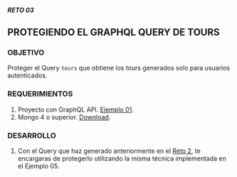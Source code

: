 ##### RETO 03
## PROTEGIENDO EL GRAPHQL QUERY DE TOURS

### OBJETIVO
Proteger el Query `tours` que obtiene los tours generados solo para usuarios autenticados.

### REQUERIMIENTOS
1. Proyecto con GraphQL API. [Ejemplo 01](../Ejemplo-01).
2. Mongo 4 o superior. [Download](https://www.mongodb.com/download-center/community).

### DESARROLLO
1. Con el Query que haz generado anteriormente en el [Reto 2](https://github.com/coderdiaz/graphql-course-express/tree/reto-02), te encargaras de protegerlo utilizando la misma técnica implementada en el Ejemplo 05.
